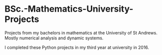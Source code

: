 # BSc.-Mathematics-University-Projects
Projects from my bachelors in mathematics at the University of St Andrews. Mostly numerical analysis and dynamic systems.

I completed these Python projects in my third year at university in 2016. 
